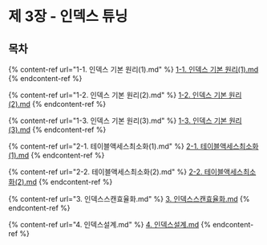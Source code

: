 # 제 3장 - 인덱스 튜닝

## 목차

{% content-ref url="1-1. 인덱스 기본 원리(1).md" %}
[1-1. 인덱스 기본 원리(1).md](<1-1. 인덱스 기본 원리(1).md>)
{% endcontent-ref %}

{% content-ref url="1-2. 인덱스 기본 원리(2).md" %}
[1-2. 인덱스 기본 원리(2).md](<1-2. 인덱스 기본 원리(2).md>)
{% endcontent-ref %}

{% content-ref url="1-3. 인덱스 기본 원리(3).md" %}
[1-3. 인덱스 기본 원리(3).md](<1-3. 인덱스 기본 원리(3).md>)
{% endcontent-ref %}

{% content-ref url="2-1. 테이블액세스최소화(1).md" %}
[2-1. 테이블액세스최소화(1).md](<2-1. 테이블액세스최소화(1).md>)
{% endcontent-ref %}

{% content-ref url="2-2. 테이블액세스최소화(2).md" %}
[2-2. 테이블액세스최소화(2).md](<2-2. 테이블액세스최소화(2).md>)
{% endcontent-ref %}

{% content-ref url="3. 인덱스스캔효율화.md" %}
[3. 인덱스스캔효율화.md](<3. 인덱스스캔효율화.md>)
{% endcontent-ref %}

{% content-ref url="4. 인덱스설계.md" %}
[4. 인덱스설계.md](<4. 인덱스설계.md>)
{% endcontent-ref %}
